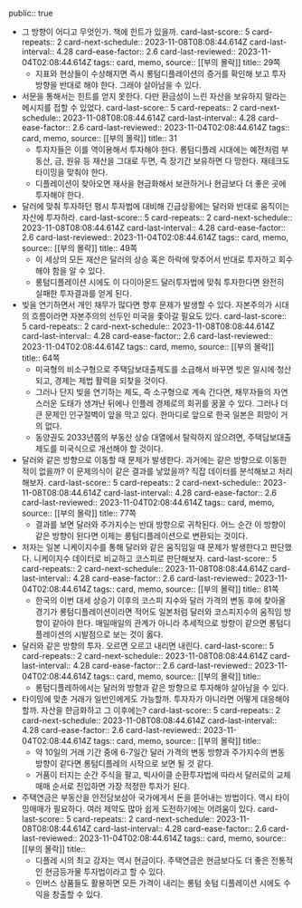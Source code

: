 public:: true

- 그 방향이 어디고 무엇인가. 책에 힌트가 있을까.
  card-last-score:: 5
  card-repeats:: 2
  card-next-schedule:: 2023-11-08T08:08:44.614Z
  card-last-interval:: 4.28
  card-ease-factor:: 2.6
  card-last-reviewed:: 2023-11-04T02:08:44.614Z
  tags:: card, memo,
  source:: [[부의 몰락]] 
  title:: 29쪽
	- 지표와 현상들이 수상해지면 즉시 롱텀디플레이션의 증거를 확인해 보고 투자방향을 반대로 해야 한다. 그래야 살아남을 수 있다.
- 서문을 통해서는 힌트를 얻지 못한다. 다만 환금성이 느린 자산을 보유하지 말라는 메시지를 접할 수 있었다.
  card-last-score:: 5
  card-repeats:: 2
  card-next-schedule:: 2023-11-08T08:08:44.614Z
  card-last-interval:: 4.28
  card-ease-factor:: 2.6
  card-last-reviewed:: 2023-11-04T02:08:44.614Z
  tags:: card, memo,
  source:: [[부의 몰락]] 
  title:: 31
	- 투자자들은 이를 역이용해서 투자해야 한다. 롱텀디플레 시대에는 예전처럼 부동산, 금, 원유 등 재산을 그대로 두면, 즉 장기간 보유하면 다 망한다. 재테크도 타이밍을 맞춰야 한다.
	- 디플레이션이 찾아오면 재사을 현금화해서 보관하거나 현금보다 더 좋은 곳에 투자해야 한다.
- 달러에 맞춰 투자하던 평시 투자법에 대비해 긴급상황에는 달러와 반대로 움직이는 자산에 투자하라.
  card-last-score:: 5
  card-repeats:: 2
  card-next-schedule:: 2023-11-08T08:08:44.614Z
  card-last-interval:: 4.28
  card-ease-factor:: 2.6
  card-last-reviewed:: 2023-11-04T02:08:44.614Z
  tags:: card, memo,
  source:: [[부의 몰락]] 
  title:: 49쪽
	- 이 세상의 모든 재산은 달러의 상승 혹은 하락에 맞추어서 반대로 투자하고 회수해야 함을 알 수 있다.
	- 롱텀디플레이션 시에도 이 다이아몬드 달러투자법에 맞춰 투자한다면 완전히 실패한 투자결과를 얻게 된다.
- 빚을 연기하면서 개인 채무가 많다면 향후 문제가 발생할 수 있다. 자본주의가 시대의 흐름이라면 자본주의의 선두인 미국을 좇아갈 필요도 있다.
  card-last-score:: 5
  card-repeats:: 2
  card-next-schedule:: 2023-11-08T08:08:44.614Z
  card-last-interval:: 4.28
  card-ease-factor:: 2.6
  card-last-reviewed:: 2023-11-04T02:08:44.614Z
  tags:: card, memo,
  source:: [[부의 몰락]] 
  title:: 64쪽
	- 미국형의 비소구형으로 주택담보대출제도를 소급해서 바꾸면 빚은 일시에 청산되고, 경제는 제법 활력을 되찾을 것이다.
	- 그러나 단지 빚을 연기하는 제도, 즉 소구형으로 계속 간다면, 채무자들의 자연스러운 도태가 생겨난 뒤에나 인플레 경제로의 회귀를 꿈꿀 수 있다. 그러나 더 큰 문제인 인구절벽이 앞을 막고 있다. 한마디로 앞으로 한국 일본은 희망이 거의 없다.
	- 동양권도 2033년쯤의 부동산 상승 대열에서 탈락하지 않으려면, 주택담보대출제도를 미국식으로 개선해야 할 것이다.
- 달러와 같은 방향으로 이동할 때 문제가 발생한다. 과거에는 같은 방향으로 이동한 적이 없을까? 이 문제의식이 같은 결과를 낳았을까? 직잡 데이터를 분석해보고 처리해보자.
  card-last-score:: 5
  card-repeats:: 2
  card-next-schedule:: 2023-11-08T08:08:44.614Z
  card-last-interval:: 4.28
  card-ease-factor:: 2.6
  card-last-reviewed:: 2023-11-04T02:08:44.614Z
  tags:: card, memo,
  source:: [[부의 몰락]] 
  title:: 77쪽
	- 결과를 보면 달러와 주가지수는 반대 방향으로 귀착된다. 어느 순간 이 방향이 같은 방향이 된다면 이제는 롱텀디플레이션으로 변환되는 것이다.
- 저자는 일본 니케이지수를 통해 달러와 같은 움직임일 때 문제가 발생한다고 판단했다. 니케이지수 데이터로 비교하고 코스피로 판단해보자.
  card-last-score:: 5
  card-repeats:: 2
  card-next-schedule:: 2023-11-08T08:08:44.614Z
  card-last-interval:: 4.28
  card-ease-factor:: 2.6
  card-last-reviewed:: 2023-11-04T02:08:44.614Z
  tags:: card, memo,
  source:: [[부의 몰락]] 
  title:: 81쪽
	- 한국의 이번 대세 상승기 이후의 코스피 지수와 달러 가격의 변동 후에 찾아올 경기가 롱텀디플레이션이라면 적어도 일본처럼 달러와 코스피지수의 움직임 방향이 같아야 한다. 매일매일의 관계가 아니라 추세적으로 방향이 같으면 롱텀디플레이션의 시발점으로 보는 것이 옳다.
- 달러와 같은 방향의 투자. 오르면 오르고 내리면 내린다.
  card-last-score:: 5
  card-repeats:: 2
  card-next-schedule:: 2023-11-08T08:08:44.614Z
  card-last-interval:: 4.28
  card-ease-factor:: 2.6
  card-last-reviewed:: 2023-11-04T02:08:44.614Z
  tags:: card, memo,
  source:: [[부의 몰락]] 
  title::
	- 롱텀디플레하에서는 달러의 방향과 같은 방향으로 투자해야 살아남을 수 있다.
- 타이밍에 맞춘 거래가 일반인에게도 가능할까. 투자자가 아니라면 어떻게 대응해야 할까. 자산을 햔금화하고 그 이후에는?
  card-last-score:: 5
  card-repeats:: 2
  card-next-schedule:: 2023-11-08T08:08:44.614Z
  card-last-interval:: 4.28
  card-ease-factor:: 2.6
  card-last-reviewed:: 2023-11-04T02:08:44.614Z
  tags:: card, memo,
  source:: [[부의 몰락]] 
  title::
	- 약 10일의 거래 기간 중에 6-7일간 달러 가격의 변동 방향과 주가지수의 변동 방향이 같다면 롱텀디플레의 시작으로 보면 될 것 같다.
	- 거품이 터지는 순간 주식을 팔고, 빅사이클 순환투자법에 따라서 달러로의 교체매매 순서로 진입하면 가장 적정한 투자가 된다.
- 주택연금은 부동산을 안전담보삼아 국가에게서 돈을 뜯어내는 방법이다. 역시 타이밍매매가 필요하다. 여러 제약도 많아 쉽게 도전하기에는 어려움이 있다.
  card-last-score:: 5
  card-repeats:: 2
  card-next-schedule:: 2023-11-08T08:08:44.614Z
  card-last-interval:: 4.28
  card-ease-factor:: 2.6
  card-last-reviewed:: 2023-11-04T02:08:44.614Z
  tags:: card, memo,
  source:: [[부의 몰락]] 
  title::
	- 디플레 시의 최고 강자는 역시 현금이다. 주택연금은 현금보다도 더 좋은 전통적인 현금등가물 투자법이라고 할 수 있다.
	- 인버스 상품들도 활용하면 모든 가격이 내리는 롱텀 숏텀 디플레이션 시에도 수익을 창출할 수 있다.
